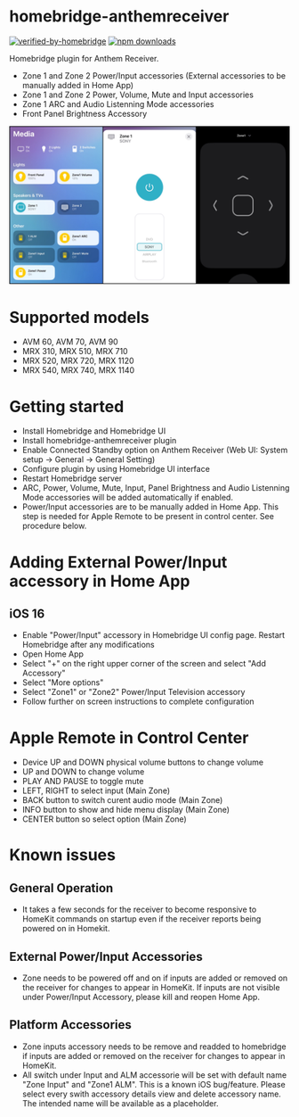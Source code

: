 # homebridge-anthemreceiver
[![verified-by-homebridge](https://badgen.net/badge/homebridge/verified/purple)](https://github.com/homebridge/homebridge/wiki/Verified-Plugins)
[![npm downloads](https://badgen.net/npm/dt/homebridge-anthemreceiver)](https://www.npmjs.com/package/homebridge-anthemreceiver)

Homebridge plugin for Anthem Receiver.
- Zone 1 and Zone 2 Power/Input accessories (External accessories to be manually added in Home App)
- Zone 1 and Zone 2 Power, Volume, Mute and Input accessories
- Zone 1 ARC and Audio Listenning Mode accessories
- Front Panel Brightness Accessory

![Screenshot](AR6.jpg)

# Supported models
- AVM 60,  AVM 70,  AVM 90 
- MRX 310, MRX 510, MRX 710 
- MRX 520, MRX 720, MRX 1120 
- MRX 540, MRX 740, MRX 1140

# Getting started
- Install Homebridge and Homebridge UI
- Install homebridge-anthemreceiver plugin
- Enable Connected Standby option on Anthem Receiver (Web UI: System setup -> General -> General Setting)
- Configure plugin by using Homebridge UI interface
- Restart Homebridge server
- ARC, Power, Volume, Mute, Input, Panel Brightness and Audio Listenning Mode accessories will be added automatically if enabled. 
- Power/Input accessories are to be manually added in Home App. This step is needed for Apple Remote to be present in control center. See procedure below.


# Adding External Power/Input accessory in Home App
## iOS 16
- Enable "Power/Input" accessory in Homebridge UI config page. Restart Homebridge after any modifications
- Open Home App
- Select "+" on the right upper corner of the screen and select "Add Accessory"
- Select "More options"
- Select "Zone1" or "Zone2" Power/Input Television accessory
- Follow further on screen instructions to complete configuration

# Apple Remote in Control Center
* Device UP and DOWN physical volume buttons to change volume
* UP and DOWN to change volume
* PLAY AND PAUSE to toggle mute
* LEFT, RIGHT to select input (Main Zone)
* BACK button to switch curent audio mode (Main Zone)
* INFO button to show and hide menu display (Main Zone)
* CENTER button so select option (Main Zone)

# Known issues
## General Operation
- It takes a few seconds for the receiver to become responsive to HomeKit commands on startup even if the receiver reports being powered on in Homekit.
## External Power/Input Accessories
- Zone needs to be powered off and on if inputs are added or removed on the receiver for changes to appear in HomeKit. If inputs are not visible under Power/Input Accessory, please kill and reopen Home App. 
## Platform Accessories
- Zone inputs accessory needs to be remove and readded to homebridge if inputs are added or removed on the receiver for changes to appear in HomeKit.
- All switch under Input and ALM accessorie will be set with default name "Zone Input" and "Zone1 ALM". This is a known iOS bug/feature. Please select every swith accessory details view and delete accessory name. The intended name will be available as a placeholder. 